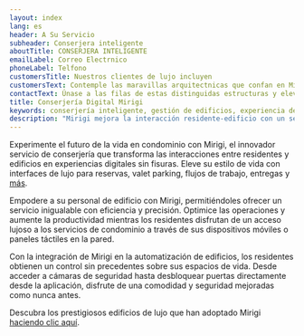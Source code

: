 ```yaml
---
layout: index
lang: es
header: A Su Servicio
subheader: Conserjera inteligente
aboutTitle: CONSERJERA INTELIGENTE
emailLabel: Correo Electrnico
phoneLabel: Telfono
customersTitle: Nuestros clientes de lujo incluyen
customersText: Contemple las maravillas arquitectnicas que confan en Mirigi por su excelencia operativa. Estos edificios icnicos son parte de nuestra estimada clientela, mostrando la integracin perfecta y la eficiencia superior que Mirigi aporta.
contactText: Únase a las filas de estas distinguidas estructuras y eleve el potencial de su edificio con Mirigi. Contáctenos a través de cualquiera de nuestros canales para programar una demostración y descubrir cómo los servicios de conserjería digital de Mirigi pueden impulsar su desarrollo. Experimente la transformación e innovación que solo Mirigi puede ofrecer!
title: Conserjería Digital Mirigi
keywords: conserjería inteligente, gestión de edificios, experiencia del residente, vida de lujo, automatización, edificio inteligente
description: "Mirigi mejora la interacción residente-edificio con un servicio de conserjería inteligente que ofrece interfaces de lujo para reservas, valet parking y más."
---
```

Experimente el futuro de la vida en condominio con Mirigi, el innovador servicio de conserjería que transforma las interacciones entre residentes y edificios en experiencias digitales sin fisuras. Eleve su estilo de vida con interfaces de lujo para reservas, valet parking, flujos de trabajo, entregas y <a href='#features' class='js-scroll-trigger'>más</a>.

Empodere a su personal de edificio con Mirigi, permitiéndoles ofrecer un servicio inigualable con eficiencia y precisión. Optimice las operaciones y aumente la productividad mientras los residentes disfrutan de un acceso lujoso a los servicios de condominio a través de sus dispositivos móviles o paneles táctiles en la pared.

Con la integración de Mirigi en la automatización de edificios, los residentes obtienen un control sin precedentes sobre sus espacios de vida. Desde acceder a cámaras de seguridad hasta desbloquear puertas directamente desde la aplicación, disfrute de una comodidad y seguridad mejoradas como nunca antes.

Descubra los prestigiosos edificios de lujo que han adoptado Mirigi <a href='#customers' class='js-scroll-trigger'>haciendo clic aquí</a>.
